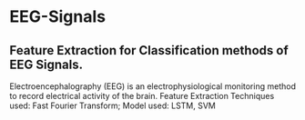 # EEG-Signals

## Feature Extraction for Classification methods of EEG Signals. 

Electroencephalography (EEG) is an electrophysiological monitoring method to record electrical activity of the brain.
Feature Extraction Techniques used: Fast Fourier Transform; 
Model used: LSTM, SVM



